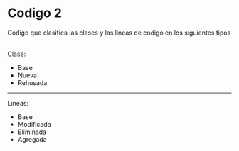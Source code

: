 # Codigo 2

Codigo que clasifica las clases y las lineas de codigo en los siguientes tipos
&nbsp;

Clase:
* Base
* Nueva
* Rehusada
- - - -

Lineas:
* Base
* Modificada
* Eliminada
* Agregada
